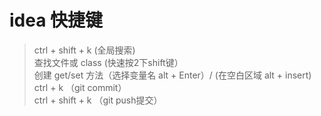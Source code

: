 # idea 快捷键
> ctrl + shift + k (全局搜索)<br>
> 查找文件或 class (快速按2下shift键）<br>
> 创建 get/set 方法（选择变量名 alt + Enter）/ (在空白区域  alt + insert)<br>
> ctrl + k （git commit）<br>
> ctrl + shift + k （git push提交）<br>
